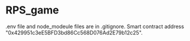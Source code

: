 # RPS_game
.env file and node_modeule files are in .gitignore.
Smart contract address "0x429951c3eE5BFD3bd86Cc568D076Ad2E79b12c25".
